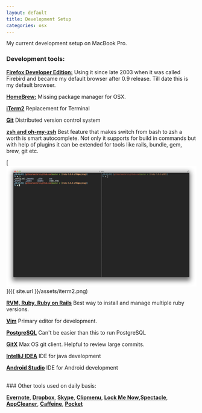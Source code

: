```yaml
---
layout: default
title: Development Setup
categories: osx
---
```


My current development setup on MacBook Pro.

### Development tools:

**[Firefox Developer Edition:](https://www.mozilla.org/en-US/firefox/developer/)**
Using it since late 2003 when it was called Firebird and became my default browser after 0.9 release. Till date this is my default browser.

**[HomeBrew:](http://mxcl.github.io/homebrew/)**
Missing package manager for OSX.

**[iTerm2](http://www.iterm2.com)**
Replacement for Terminal

**[Git](http://git-scm.com/)**
Distributed version control system

**[zsh and oh-my-zsh](https://github.com/robbyrussell/oh-my-zsh)**
Best feature that makes switch from bash to zsh a worth is smart autocomplete. Not only it supports for build in commands but with help of plugins it can be extended for tools like rails, bundle, gem, brew, git etc.

[<img src="/assets/iterm2.png" width="700px"/>]({{ site.url }}/assets/iterm2.png)

**[RVM, Ruby, Ruby on Rails](https://rvm.io/)**
Best way to install and manage multiple ruby versions.

**[Vim](http://www.vim.org/)** Primary editor for development.

**[PostgreSQL](http://postgresapp.com/)**
Can't be easier than this to run PostgreSQL

**[GitX](http://gitx.laullon.com/)**
Max OS git client. Helpful to review large commits.

**[IntelliJ IDEA](https://www.jetbrains.com/idea/)** IDE for java development

**[Android Studio](http://developer.android.com/sdk/installing/studio.html)** IDE for Android development


<br/>
### Other tools used on daily basis:

**[Evernote](http://evernote.com/)**, **[Dropbox](http://www.dropbox.com)**, **[Skype](http://skype.com)**, **[Clipmenu](http://www.clipmenu.com/)**, **[Lock Me Now](https://itunes.apple.com/us/app/lock-me-now/id464265594?mt=12)**,**[Spectacle](http://spectacleapp.com/)**, **[AppCleaner](http://www.freemacsoft.net/appcleaner/)**, **[Caffeine](http://lightheadsw.com/caffeine/)**, **[Pocket](http://getpocket.com/)**
